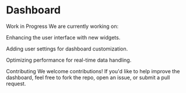 # Dashboard

Work in Progress
We are currently working on:

Enhancing the user interface with new widgets.

Adding user settings for dashboard customization.

Optimizing performance for real-time data handling.

Contributing
We welcome contributions! If you'd like to help improve the dashboard, feel free to fork the repo, open an issue, or submit a pull request.
